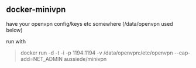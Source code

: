 ## docker-minivpn

have your openvpn config/keys etc somewhere (/data/openvpn used below)

run with

> docker run -d -t -i -p 1194:1194 -v /data/openvpn:/etc/openvpn --cap-add=NET_ADMIN aussiede/minivpn

